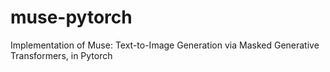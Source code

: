 # muse-pytorch
Implementation of Muse: Text-to-Image Generation via Masked Generative Transformers, in Pytorch
